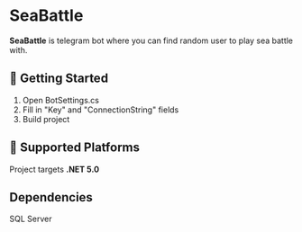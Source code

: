 # SeaBattle

**SeaBattle** is telegram bot where you can find random user to play sea battle with.

## 🔨 Getting Started
 1) Open BotSettings.cs
 2) Fill in "Key" and "ConnectionString" fields
 3) Build project

## 🚧 Supported Platforms

Project targets **.NET 5.0** 

## Dependencies
SQL Server
